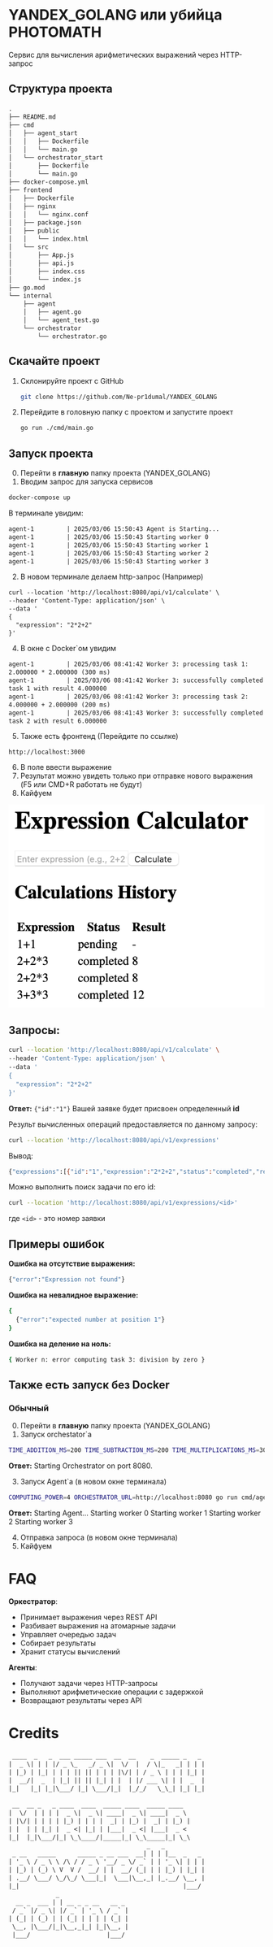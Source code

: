 # YANDEX_GOLANG или убийца PHOTOMATH

Cервис для вычисления арифметических выражений через HTTP-запрос

## Структура проекта

```.
.
├── README.md
├── cmd
│   ├── agent_start
│   │   ├── Dockerfile
│   │   └── main.go
│   └── orchestrator_start
│       ├── Dockerfile
│       └── main.go
├── docker-compose.yml
├── frontend
│   ├── Dockerfile
│   ├── nginx
│   │   └── nginx.conf
│   ├── package.json
│   ├── public
│   │   └── index.html
│   └── src
│       ├── App.js
│       ├── api.js
│       ├── index.css
│       └── index.js
├── go.mod
└── internal
    ├── agent
    │   ├── agent.go
    │   └── agent_test.go
    └── orchestrator
        └── orchestrator.go
```
## Скачайте проект

1. Склонируйте проект с GitHub
    ```bash
    git clone https://github.com/Ne-pr1dumal/YANDEX_GOLANG
    ```
2. Перейдите в головную папку с проектом и запустите проект
    ```bash
    go run ./cmd/main.go
    ```
## Запуск проекта

0. Перейти в **главную** папку проекта (YANDEX_GOLANG)
1. Вводим запрос для запуска сервисов
```bash
docker-compose up
```

В терминале увидим:
```
agent-1         | 2025/03/06 15:50:43 Agent is Starting...
agent-1         | 2025/03/06 15:50:43 Starting worker 0
agent-1         | 2025/03/06 15:50:43 Starting worker 1
agent-1         | 2025/03/06 15:50:43 Starting worker 2
agent-1         | 2025/03/06 15:50:43 Starting worker 3
```
2. В новом терминале делаем http-запрос
(Например)
```
curl --location 'http://localhost:8080/api/v1/calculate' \
--header 'Content-Type: application/json' \
--data '
{
  "expression": "2*2+2"
}'
```
4. В окне с Docker`ом увидим
```
agent-1         | 2025/03/06 08:41:42 Worker 3: processing task 1: 2.000000 * 2.000000 (300 ms)
agent-1         | 2025/03/06 08:41:42 Worker 3: successfully completed task 1 with result 4.000000
agent-1         | 2025/03/06 08:41:42 Worker 3: processing task 2: 4.000000 + 2.000000 (200 ms)
agent-1         | 2025/03/06 08:41:43 Worker 3: successfully completed task 2 with result 6.000000
```
5. Также есть фронтенд (Перейдите по ссылке)
```
http://localhost:3000
```
6. В поле ввести выражение
7. Результат можно увидеть только при отправке нового выражения (F5 или CMD+R работать не будут)
8. Кайфуем

![Image](https://github.com/Ne-pr1dumal/YANDEX_GOLANG/blob/main/Снимок%20экрана%202025-03-06%20в%2018.58.11.png)

## Запросы:

```bash
curl --location 'http://localhost:8080/api/v1/calculate' \
--header 'Content-Type: application/json' \
--data '
{
  "expression": "2*2+2"
}'
```

**Ответ:** 
```{"id":"1"}```
Вашей заявке будет присвоен определенный **id**

Результ вычисленных операций предоставляется по данному запросу:

```bash
curl --location 'http://localhost:8080/api/v1/expressions'
```

Вывод:

```bash
{"expressions":[{"id":"1","expression":"2*2+2","status":"completed","result":6}]}
```

Можно выполнить поиск задачи по его id:

```bash
curl --location 'http://localhost:8080/api/v1/expressions/<id>'
```
где ```<id>``` - это номер заявки

## Примеры ошибок

**Ошибка на отсутствие выражения:**

```bash
{"error":"Expression not found"}
```

**Ошибка на невалидное выражение:**

```bash
{
  {"error":"expected number at position 1"}
}
```

**Ошибка на деление на ноль:**

```bash
{ Worker n: error computing task 3: division by zero }
```
## Также есть запуск без Docker
### Обычный
0. Перейти в **главную** папку проекта (YANDEX_GOLANG)
1. Запуск orchestator`а

```bash
TIME_ADDITION_MS=200 TIME_SUBTRACTION_MS=200 TIME_MULTIPLICATIONS_MS=300 TIME_DIVISIONS_MS=400 go run cmd/orchestrator_start/main.go
```

**Ответ:**  Starting Orchestrator on port 8080.

3. Запуск Agent`а (в новом окне терминала)

```bash
COMPUTING_POWER=4 ORCHESTRATOR_URL=http://localhost:8080 go run cmd/agent_start/main.go
```

**Ответ:**
Starting Agent...
Starting worker 0
Starting worker 1
Starting worker 2
Starting worker 3

4. Отправка запроса (в новом окне терминала)
5. Кайфуем

# FAQ

**Оркестратор**:

- Принимает выражения через REST API
- Разбивает выражения на атомарные задачи
- Управляет очередью задач
- Собирает результаты
- Хранит статусы вычислений

**Агенты**:

- Получают задачи через HTTP-запросы
- Выполняют арифметические операции с задержкой
- Возвращают результаты через API

# Credits
```
 ____  _   _  ___ _____ ___  __  __    _  _____ _   _ 
|  _ \| | | |/ _ \_   _/ _ \|  \/  |  / \|_   _| | | |
| |_) | |_| | | | || || | | | |\/| | / _ \ | | | |_| |
|  __/|  _  | |_| || || |_| | |  | |/ ___ \| | |  _  |
|_|   |_| |_|\___/ |_| \___/|_|  |_/_/   \_\_| |_| |_|
                                                      
 __  __ _   _ ____  ____  _____ ____  _____ ____  
|  \/  | | | |  _ \|  _ \| ____|  _ \| ____|  _ \ 
| |\/| | | | | |_) | | | |  _| | |_) |  _| | |_) |
| |  | | |_| |  _ <| |_| | |___|  _ <| |___|  _ < 
|_|  |_|\___/|_| \_\____/|_____|_| \_\_____|_| \_\
                                      _   _           
 _ __   _____      _____ _ __ ___  __| | | |__  _   _ 
| '_ \ / _ \ \ /\ / / _ \ '__/ _ \/ _` | | '_ \| | | |
| |_) | (_) \ V  V /  __/ | |  __/ (_| | | |_) | |_| |
| .__/ \___/ \_/\_/ \___|_|  \___|\__,_| |_.__/ \__, |
|_|                                             |___/ 
             _                   
  __ _  ___ | | __ _ _ __   __ _ 
 / _` |/ _ \| |/ _` | '_ \ / _` |
| (_| | (_) | | (_| | | | | (_| |
 \__, |\___/|_|\__,_|_| |_|\__, |
 |___/                     |___/
```
